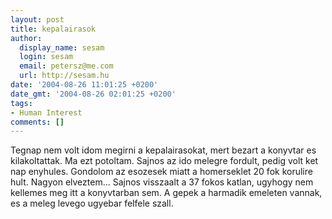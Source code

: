 ```yaml
---
layout: post
title: kepalairasok
author:
  display_name: sesam
  login: sesam
  email: petersz@me.com
  url: http://sesam.hu
date: '2004-08-26 11:01:25 +0200'
date_gmt: '2004-08-26 02:01:25 +0200'
tags:
- Human Interest
comments: []
---
```


Tegnap nem volt idom megirni a kepalairasokat, mert bezart a konyvtar es kilakoltattak. Ma ezt potoltam. Sajnos az ido melegre fordult, pedig volt ket nap enyhules. Gondolom az esozesek miatt a homerseklet 20 fok korulire hult. Nagyon elveztem... Sajnos visszaalt a 37 fokos katlan, ugyhogy nem kellemes meg itt a konyvtarban sem. A gepek a harmadik emeleten vannak, es a meleg levego ugyebar felfele szall.
